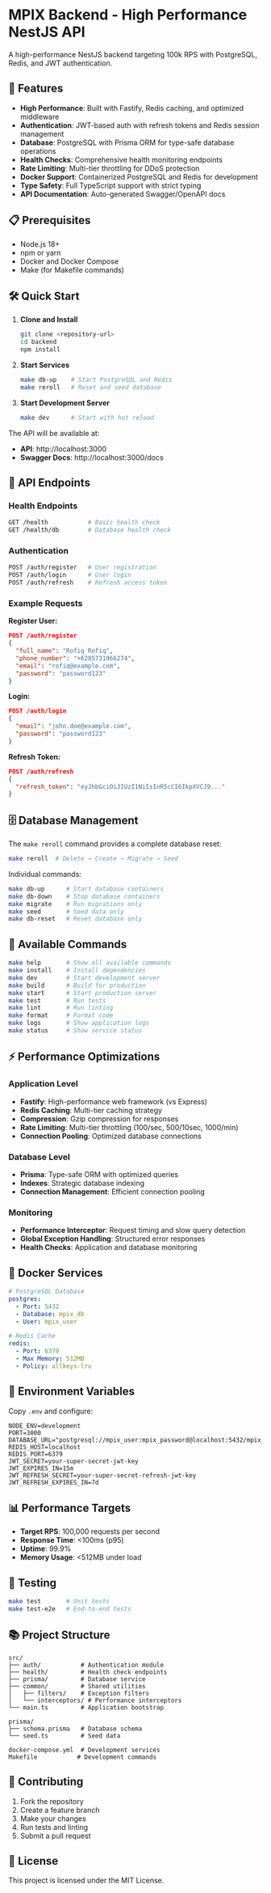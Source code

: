 # MPIX Backend - High Performance NestJS API

A high-performance NestJS backend targeting 100k RPS with PostgreSQL, Redis, and JWT authentication.

## 🚀 Features

- **High Performance**: Built with Fastify, Redis caching, and optimized middleware
- **Authentication**: JWT-based auth with refresh tokens and Redis session management
- **Database**: PostgreSQL with Prisma ORM for type-safe database operations
- **Health Checks**: Comprehensive health monitoring endpoints
- **Rate Limiting**: Multi-tier throttling for DDoS protection
- **Docker Support**: Containerized PostgreSQL and Redis for development
- **Type Safety**: Full TypeScript support with strict typing
- **API Documentation**: Auto-generated Swagger/OpenAPI docs

## 📋 Prerequisites

- Node.js 18+ 
- npm or yarn
- Docker and Docker Compose
- Make (for Makefile commands)

## 🛠️ Quick Start

1. **Clone and Install**
   ```bash
   git clone <repository-url>
   cd backend
   npm install
   ```

2. **Start Services**
   ```bash
   make db-up    # Start PostgreSQL and Redis
   make reroll   # Reset and seed database
   ```

3. **Start Development Server**
   ```bash
   make dev      # Start with hot reload
   ```

The API will be available at:
- **API**: http://localhost:3000
- **Swagger Docs**: http://localhost:3000/docs

## 🎯 API Endpoints

### Health Endpoints
```bash
GET /health           # Basic health check
GET /health/db        # Database health check
```

### Authentication
```bash
POST /auth/register   # User registration
POST /auth/login      # User login
POST /auth/refresh    # Refresh access token
```

### Example Requests

**Register User:**
```json
POST /auth/register
{
  "full_name": "Rofiq Rofiq",
  "phone_number": "+6285731966274", 
  "email": "rofiq@example.com",
  "password": "password123"
}
```

**Login:**
```json
POST /auth/login
{
  "email": "john.doe@example.com",
  "password": "password123"
}
```

**Refresh Token:**
```json
POST /auth/refresh
{
  "refresh_token": "eyJhbGciOiJIUzI1NiIsInR5cCI6IkpXVCJ9..."
}
```

## 🗄️ Database Management

The `make reroll` command provides a complete database reset:

```bash
make reroll  # Delete → Create → Migrate → Seed
```

Individual commands:
```bash
make db-up      # Start database containers
make db-down    # Stop database containers
make migrate    # Run migrations only
make seed       # Seed data only
make db-reset   # Reset database only
```

## 🔧 Available Commands

```bash
make help       # Show all available commands
make install    # Install dependencies
make dev        # Start development server
make build      # Build for production
make start      # Start production server
make test       # Run tests
make lint       # Run linting
make format     # Format code
make logs       # Show application logs
make status     # Show service status
```

## ⚡ Performance Optimizations

### Application Level
- **Fastify**: High-performance web framework (vs Express)
- **Redis Caching**: Multi-tier caching strategy
- **Compression**: Gzip compression for responses
- **Rate Limiting**: Multi-tier throttling (100/sec, 500/10sec, 1000/min)
- **Connection Pooling**: Optimized database connections

### Database Level
- **Prisma**: Type-safe ORM with optimized queries
- **Indexes**: Strategic database indexing
- **Connection Management**: Efficient connection pooling

### Monitoring
- **Performance Interceptor**: Request timing and slow query detection
- **Global Exception Handling**: Structured error responses
- **Health Checks**: Application and database monitoring

## 🐳 Docker Services

```yaml
# PostgreSQL Database
postgres:
  - Port: 5432
  - Database: mpix_db
  - User: mpix_user

# Redis Cache
redis:
  - Port: 6379
  - Max Memory: 512MB
  - Policy: allkeys-lru
```

## 🔐 Environment Variables

Copy `.env` and configure:

```env
NODE_ENV=development
PORT=3000
DATABASE_URL="postgresql://mpix_user:mpix_password@localhost:5432/mpix_db"
REDIS_HOST=localhost
REDIS_PORT=6379
JWT_SECRET=your-super-secret-jwt-key
JWT_EXPIRES_IN=15m
JWT_REFRESH_SECRET=your-super-secret-refresh-jwt-key
JWT_REFRESH_EXPIRES_IN=7d
```

## 📊 Performance Targets

- **Target RPS**: 100,000 requests per second
- **Response Time**: <100ms (p95)
- **Uptime**: 99.9%
- **Memory Usage**: <512MB under load

## 🧪 Testing

```bash
make test       # Unit tests
make test-e2e   # End-to-end tests
```

## 📚 Project Structure

```
src/
├── auth/           # Authentication module
├── health/         # Health check endpoints
├── prisma/         # Database service
├── common/         # Shared utilities
│   ├── filters/    # Exception filters
│   └── interceptors/ # Performance interceptors
└── main.ts         # Application bootstrap

prisma/
├── schema.prisma   # Database schema
└── seed.ts         # Seed data

docker-compose.yml  # Development services
Makefile           # Development commands
```

## 🤝 Contributing

1. Fork the repository
2. Create a feature branch
3. Make your changes
4. Run tests and linting
5. Submit a pull request

## 📄 License

This project is licensed under the MIT License.

